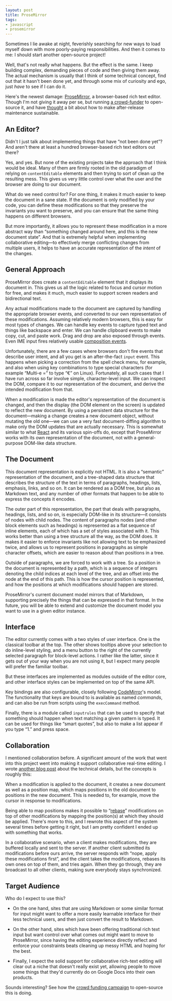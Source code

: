 ```yaml
---
layout: post
title: ProseMirror
tags:
- javascript
- prosemirror
---
```


Sometimes I lie awake at night, feverishly searching for new ways to
load myself down with more poorly-paying responsibilities. And then it
comes to me: I should start another open-source project!

Well, that's not really what happens. But the effect is the same. I
keep building complex, demanding pieces of code and then giving them
away. The actual mechanism is usually that I think of some technical
concept, find out that it hasn't been done yet, and through some mix
of curiosity and ego, just _have_ to see if I can do it.

Here's the newest damage: [ProseMirror][pm], a browser-based rich text
editor. Though I'm not giving it away per se, but running [a
crowd-funder][igg] to open-source it, and have
[thought](./sustainable-maintenance.html) a bit about how to make
after-release maintenance sustainable.

[pm]: http://prosemirror.net/
[igg]: https://www.indiegogo.com/projects/prosemirror/

## An Editor?

Didn't I just talk about implementing things that have “not been done
yet”? And aren't there at least a hundred browser-based rich text
editors out there?

Yes, and yes. But none of the existing projects take the approach that
I think would be ideal. Many of them are firmly rooted in the old
paradigm of relying on `contentEditable` elements and then trying to
sort of clean up the resulting mess. This gives us very little control
over what the user and the browser are doing to our document.

What do we need control for? For one thing, it makes it much easier to
keep the document in a sane state. If the document is only modified by
your code, you can define these modifications so that they preserve
the invariants you want to preserve, and you can ensure that the same
thing happens on different browsers.

But more importantly, it allows you to represent these modification in
a more abstract way than “something changed around here, and this is
the new document state”. And that is extremely helpful when
implementing collaborative editing—to effectively merge conflicting
changes from multiple users, it helps to have an accurate
representation of the _intent_ of the changes.

## General Approach

ProseMirror does create a `contentEditable` element that it displays
its document in. This gives us all the logic related to focus and
cursor motion for free, and makes it much, much easier to support
screen readers and bidirectional text.

Any actual modifications made to the document are captured by handling
the appropriate browser events, and converted to our own
representation of these modifications. Assuming relatively modern
browsers, this is easy for most types of changes. We can handle key
events to capture typed text and things like backspace and enter. We
can handle clipboard events to make copy, cut, and paste work. Drag
and drop are also exposed through events. Even IME input fires
relatively usable [composition events][comp].

[comp]: https://developer.mozilla.org/en-US/docs/Web/API/CompositionEvent

Unfortunately, there are a few cases where browsers don't fire events
that describe user intent, and all you get is an after-the-fact
`input` event. This happens when picking a correction from the spell
check menu, for example, and also when using key combinations to type
special characters (for example “Multi-e =” to type “€” on Linux).
Fortunately, all such cases that I have run across so far involve
simple, character-level input. We can inspect the DOM, compare it to
our representation of the document, and derive the intended
modification from that.

When a modification is made the editor's representation of the
document is changed, and then the display (the DOM element on the
screen) is updated to reflect the new document. By using a persistent
data structure for the document—making a change creates a new document
object, without mutating the old one—we can use a very fast
document-diffing algorithm to make only the DOM updates that are
actually necessary. This is somewhat similar to what [React][react]
and its various spin-offs do, except that ProseMirror works with its
own representation of the document, not with a general-purpose
DOM-like data structure.

[react]: https://facebook.github.io/react/

## The Document

This document representation is explicitly not HTML. It is also a
“semantic” representation of the document, and a tree-shaped data
structure that describes the structure of the text in terms of
paragraphs, headings, lists, emphasis, links, and so on. It can be
rendered as a DOM tree, but also as Markdown text, and any number of
other formats that happen to be able to express the concepts it
encodes.

The outer part of this representation, the part that deals with
paragraphs, headings, lists, and so on, is especially DOM-like in its
structure—it consists of nodes with child nodes. The content of
paragraphs nodes (and other block elements such as headings) is
represented as a flat sequence of inline elements, each of which has a
set of styles associated with it. This works better than using a tree
structure all the way, as the DOM does. It makes it easier to enforce
invariants like not allowing text to be emphasized twice, and allows
us to represent positions in paragraphs as simple character offsets,
which are easier to reason about than positions in a tree.

Outside of paragraphs, we are forced to work with a tree. So a
position in the document is represented by a path, which is a sequence
of integers denoting the child indices at each level of the tree, and
an offset into the node at the end of this path. This is how the
cursor position is represented, and how the positions at which
modifications should happen are stored.

ProseMirror's current document model mirrors that of Markdown,
supporting precisely the things that can be expressed in that format.
In the future, you will be able to extend and customize the document
model you want to use in a given editor instance.

## Interface

The editor currently comes with a two styles of user interface. One is
the classical toolbar at the top. The other shows tooltips above your
selection to do inline-level styling, and a menu button to the right
of the currently selected paragraph for block-level actions. I rather
like the latter, since it gets out of your way when you are not using
it, but I expect many people will prefer the familiar toolbar.

But these interfaces are implemented as modules outside of the editor
core, and other interface styles can be implemented on top of the same
API.

Key bindings are also configurable, closely following
[CodeMirror][cm]'s model. The functionality that keys are bound to is
available as named _commands_, and can also be run from scripts using
the `execCommand` method.

[cm]: http://codemirror.net/doc/manual.html#keymaps

Finally, there is a module called `inputrules` that can be used to
specify that something should happen when text matching a given
pattern is typed. It can be used for things like “smart quotes”, but
also to make a list appear if you type “1.” and press space.

## Collaboration

I mentioned collaboration before. A significant amount of the work
that went into this project went into making it support collaborative
real-time editing. I wrote [another blog
post](./collaborative-editing.html) about the technical details, but
the concepts is roughly this:

When a modification is applied to the document, it creates a new
document as well as a position map, which maps positions in the old
document to positions in the new document. This is needed to, for
example, move the cursor in response to modifications.

Being able to map positions makes it possible to “[rebase]”
modifications on top of other modifications by mapping the position(s)
at which they should be applied. There's more to this, and I rewrote
this aspect of the system several times before getting it right, but I
am pretty confident I ended up with something that works.

[rebase]: http://git-scm.com/docs/git-rebase

In a collaborative scenario, when a client makes modifications, they
are buffered locally and sent to the server. If another client
submitted its modifications before ours arrive, the server responds
with “nope, apply these modifications first”, and the client takes the
modifications, rebases its own ones on top of them, and tries again.
When they go through, they are broadcast to all other clients, making
sure everybody stays synchronized.

## Target Audience

Who do I expect to use this?

* On the one hand, sites that are using Markdown or some similar
  format for input might want to offer a more easily learnable
  interface for their less technical users, and then just convert the
  result to Markdown.

* On the other hand, sites which have been offering traditional rich
  text input but want control over what comes out might want to move
  to ProseMirror, since having the editing experience directly reflect
  and enforce your constraints beats cleaning up messy HTML and hoping
  for the best.

* Finally, I expect the solid support for collaborative rich-text
  editing will clear out a niche that doesn't really exist yet,
  allowing people to move some things that they'd currently do on
  Google Docs into their own products.

Sounds interesting? See how the [crowd funding campaign][igg] to
open-source this is doing.